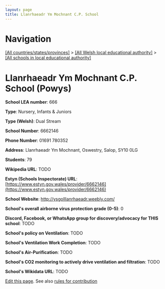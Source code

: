 ```yaml
---
layout: page
title: Llanrhaeadr Ym Mochnant C.P. School
---
```

# Navigation

[[All countries/states/provinces]](../../..) > [[All Welsh local educational authority]](../..) > [[All schools in local educational authority]](..)

# Llanrhaeadr Ym Mochnant C.P. School (Powys)

**School LEA number**: 666

**Type**: Nursery, Infants & Juniors

**Type (Welsh)**: Dual Stream

**School Number**: 6662146

**Phone Number**: 01691 780352

**Address**: Llanrhaeadr Ym Mochnant, Oswestry, Salop, SY10 0LG

**Students**: 79

**Wikipedia URL**: TODO

**Estyn (Schools Inspectorate) URL**: [https://www.estyn.gov.wales/provider/6662146](https://www.estyn.gov.wales/provider/6662146)

**School Website**: http://ysgolllanrhaeadr.weebly.com/

**School's overall airborne virus protection grade (0-5)**: 0

**Discord, Facebook, or WhatsApp group for discovery/advocacy for THIS school**: TODO

**School's policy on Ventilation**: TODO

**School's Ventilation Work Completion**: TODO

**School's Air-Purification**: TODO

**School's CO2 monitoring to actively drive ventilation and filtration**: TODO

**School's Wikidata URL**: TODO




[Edit this page](https://github.com/VentilationProject/Wales/edit/prif/./Powys/Llanrhaeadr_Ym_Mochnant_C.P._School.md). See also [rules for contribution](../../../contribution-rules/)